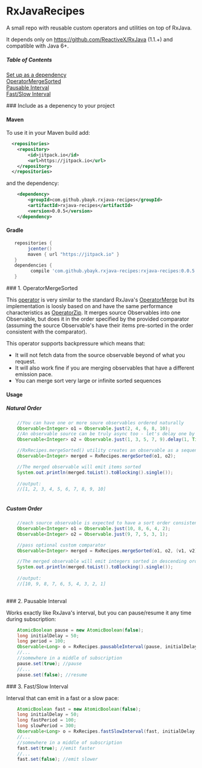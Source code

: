 # RxJavaRecipes

A small repo with reusable custom operators and utilities on top of RxJava.

It depends only on https://github.com/ReactiveX/RxJava (1.1.+) and compatible with Java 6+.


##### Table of Contents  
[Set up as a dependency](#setupdependency)  
[OperatorMergeSorted](#operatormergesorted)  
[Pausable Interval](#pausableinterval)  
[Fast/Slow Interval](#fastslowinterval)  

<a name="setupdependency"/>
### Include as a depenency to your project

#### Maven

To use it in your Maven build add:
```xml
  <repositories>
	<repository>
	    <id>jitpack.io</id>
	    <url>https://jitpack.io</url>
	</repository>
  </repositories>
```

and the dependency:

```xml
	<dependency>
		<groupId>com.github.ybayk.rxjava-recipes</groupId>
		<artifactId>rxjava-recipes</artifactId>
		<version>0.0.5</version>
	</dependency>
```

#### Gradle

```groovy
   repositories { 
        jcenter()
        maven { url "https://jitpack.io" }
   }
   dependencies {
         compile 'com.github.ybayk.rxjava-recipes:rxjava-recipes:0.0.5'
   }
```

<a name="operatormergesorted"/>
### 1. OperatorMergeSorted

This [operator](https://github.com/ybayk/rxjava-recipes/blob/master/src/main/java/yurgis/rxjava/recipes/OperatorMergeSorted.java) is very similar to the standard RxJava's [OperatorMerge](https://github.com/ReactiveX/RxJava/blob/1.x/src/main/java/rx/internal/operators/OperatorMerge.java) but its implementation is loosly based on and have the same performance characteristics as [OperatorZip](https://github.com/ReactiveX/RxJava/blob/1.x/src/main/java/rx/internal/operators/OperatorZip.java).
It merges source Observables into one Observable, but does it in the order specified by the provided comparator (assuming the source Observable's have their items pre-sorted in the order consistent with the comparator). 

This operator supports backpressure which means that:
* It will not fetch data from the source observable beyond of what you request. 
* It will also work fine if you are merging observables that have a different emission pace.
* You can merge sort very large or infinite sorted sequences 

#### Usage 

##### Natural Order

```java
    //You can have one or more soure observables ordered naturally
    Observable<Integer> o1 = Observable.just(2, 4, 6, 8, 10);
    //An observable source can be truly async too - let's delay one by a second
    Observable<Integer> o2 = Observable.just(1, 3, 5, 7, 9).delay(1, TimeUnit.SECONDS);

    //RxRecipes.mergeSorted() utility creates an observable as a sequence of source observables and use lift operator to "inject" OperatorMergeSorted
    Observable<Integer> merged = RxRecipes.mergeSorted(o1, o2);

    //The merged observable will emit items sorted
    System.out.println(merged.toList().toBlocking().single());
    
    //output:
    //[1, 2, 3, 4, 5, 6, 7, 8, 9, 10]
        
```

##### Custom Order

```java
    //each source observable is expected to have a sort order consistent with the custom comparator:
    Observable<Integer> o1 = Observable.just(10, 8, 6, 4, 2);
    Observable<Integer> o2 = Observable.just(9, 7, 5, 3, 1);

    //pass optional custom comparator
    Observable<Integer> merged = RxRecipes.mergeSorted(o1, o2, (v1, v2)->(v2 - v1));

    //The merged observable will emit integers sorted in descending order
    System.out.println(merged.toList().toBlocking().single());
    
    //output:
    //[10, 9, 8, 7, 6, 5, 4, 3, 2, 1]
        
```

<a name="pausableinterval"/>
### 2. Pausable Interval

Works exactly like RxJava's interval, but you can pause/resume it any time during subscription:

```java
    AtomicBoolean pause = new AtomicBoolean(false);
    long initialDelay = 50;
    long period = 100;
    Observable<Long> o = RxRecipes.pausableInterval(pause, initialDelay, period, TimeUnit.MILLISECONDS, Schedulers.computation());
    //...
    //somewhere in a middle of subscription
    pause.set(true); //pause
    //...
    pause.set(false); //resume
```

<a name="fastslowinterval"/>
### 3. Fast/Slow Interval

Interval that can emit in a fast or a slow pace:

```java
    AtomicBoolean fast = new AtomicBoolean(false);
    long initialDelay = 50;
    long fastPeriod = 100;
    long slowPeriod = 300;
    Observable<Long> o = RxRecipes.fastSlowInterval(fast, initialDelay, fastPeriod, slowPeriod, TimeUnit.MILLISECONDS, Schedulers.computation());
    //...
    //somewhere in a middle of subscription
    fast.set(true); //emit faster
    //...
    fast.set(false); //emit slower
```

